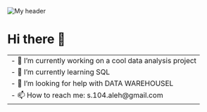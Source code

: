 <head>
  <img src="https://i.pinimg.com/originals/fb/49/66/fb496654ca20d03cc8725e52426d35fa.gif" alt="My header">
</head>
<h1> Hi there 👋</h1>
<table>
  <tr>
    <td>- 🔭 I’m currently working on a cool data analysis project </td>
  </tr>
  <tr>
    <td>- 🌱 I’m currently learning SQL</td>
  </tr>
   <tr>
    <td>- 🤔 I’m looking for help with DATA WAREHOUSEL</td>
  </tr>
   <tr>
    <td>- 📫 How to reach me: s.104.aleh@gmail.com</td>
  </tr>
</table>







